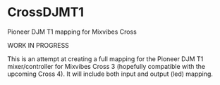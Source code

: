 # CrossDJMT1

Pioneer DJM T1 mapping for Mixvibes Cross

WORK IN PROGRESS

This is an attempt at creating a full mapping for the Pioneer DJM T1 mixer/controller for Mixvibes Cross 3 (hopefully compatible with the upcoming Cross 4).
It will include both input and output (led) mapping.
